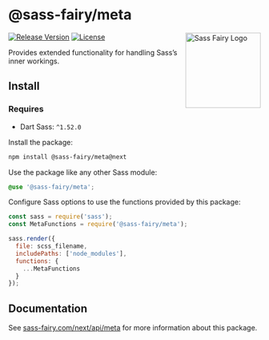 # @sass-fairy/meta

<a href="https://sass-fairy.com/"><img src="https://sass-fairy.com/img/logo.svg" alt="Sass Fairy Logo" width="150" align="right" /></a>

[![Release Version](https://img.shields.io/npm/v/@sass-fairy/meta/next.svg)](https://www.npmjs.com/package/@sass-fairy/meta/v/next)
[![License](https://img.shields.io/badge/License-MIT-blue.svg)](https://opensource.org/licenses/MIT)

Provides extended functionality for handling Sass’s inner workings.

## Install

### Requires

* Dart Sass: `^1.52.0`

Install the package:

```bash
npm install @sass-fairy/meta@next
```

Use the package like any other Sass module:

```scss
@use '@sass-fairy/meta';
```

Configure Sass options to use the functions provided by this package:

```js
const sass = require('sass');
const MetaFunctions = require('@sass-fairy/meta');

sass.render({
  file: scss_filename,
  includePaths: ['node_modules'],
  functions: {
    ...MetaFunctions
  }
});
```


## Documentation

See [sass-fairy.com/next/api/meta](http://sass-fairy.com/next/api/meta) for more information about this package.

